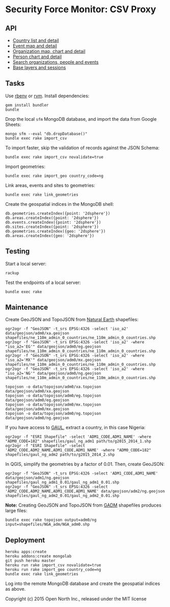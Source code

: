 # Security Force Monitor: CSV Proxy

## API

* [Country list and detail](/docs/countries.md)
* [Event map and detail](/docs/events.md)
* [Organization map, chart and detail](/docs/organizations.md)
* [Person chart and detail](/docs/people.md)
* [Search organizations, people and events](/docs/search.md)
* [Base layers and sessions](/docs/miscellaneous.md)

## Tasks

Use [rbenv](https://github.com/sstephenson/rbenv) or [rvm](https://rvm.io/). Install dependencies:

    gem install bundler
    bundle

Drop the local `sfm` MongoDB database, and import the data from Google Sheets:

    mongo sfm --eval "db.dropDatabase()"
    bundle exec rake import_csv

To import faster, skip the validation of records against the JSON Schema:

    bundle exec rake import_csv novalidate=true

Import geometries:

    bundle exec rake import_geo country_code=ng

Link areas, events and sites to geometries:

    bundle exec rake link_geometries

Create the geospatial indices in the MongoDB shell:

    db.geometries.createIndex({point: '2dsphere'})
    db.areas.createIndex({point: '2dsphere'})
    db.events.createIndex({point: '2dsphere'})
    db.sites.createIndex({point: '2dsphere'})
    db.geometries.createIndex({geo: '2dsphere'})
    db.areas.createIndex({geo: '2dsphere'})

## Testing

Start a local server:

    rackup

Test the endpoints of a local server:

    bundle exec rake

## Maintenance

Create GeoJSON and TopoJSON from [Natural Earth](http://www.naturalearthdata.com/downloads/110m-cultural-vectors/) shapefiles:

    ogr2ogr -f "GeoJSON" -t_srs EPSG:4326 -select 'iso_a2' data/geojson/adm0/xa.geojson shapefiles/ne_110m_admin_0_countries/ne_110m_admin_0_countries.shp
    ogr2ogr -f "GeoJSON" -t_srs EPSG:4326 -select 'iso_a2' -where "iso_a2='EG'" data/geojson/adm0/eg.geojson shapefiles/ne_110m_admin_0_countries/ne_110m_admin_0_countries.shp
    ogr2ogr -f "GeoJSON" -t_srs EPSG:4326 -select 'iso_a2' -where "iso_a2='MX'" data/geojson/adm0/mx.geojson shapefiles/ne_110m_admin_0_countries/ne_110m_admin_0_countries.shp
    ogr2ogr -f "GeoJSON" -t_srs EPSG:4326 -select 'iso_a2' -where "iso_a2='NG'" data/geojson/adm0/ng.geojson shapefiles/ne_110m_admin_0_countries/ne_110m_admin_0_countries.shp

    topojson -o data/topojson/adm0/xa.topojson data/geojson/adm0/xa.geojson
    topojson -o data/topojson/adm0/eg.topojson data/geojson/adm0/eg.geojson
    topojson -o data/topojson/adm0/mx.topojson data/geojson/adm0/mx.geojson
    topojson -o data/topojson/adm0/ng.topojson data/geojson/adm0/ng.geojson

If you have access to [GAUL](http://www.fao.org/geonetwork/srv/en/metadata.show?id=12691), extract a country, in this case Nigeria:

    ogr2ogr -f "ESRI Shapefile" -select 'ADM1_CODE,ADM1_NAME' -where "ADM0_CODE=182" shapefiles/gaul_ng_adm1 path/to/g2015_2014_1.shp
    ogr2ogr -f "ESRI Shapefile" -select 'ADM2_CODE,ADM2_NAME,ADM1_CODE,ADM1_NAME' -where "ADM0_CODE=182" shapefiles/gaul_ng_adm2 path/to/g2015_2014_2.shp

In QGIS, simplify the geometries by a factor of 0.01. Then, create GeoJSON:

    ogr2ogr -f "GeoJSON" -t_srs EPSG:4326 -select 'ADM1_CODE,ADM1_NAME' data/geojson/adm1/ng.geojson shapefiles/gaul_ng_adm1_0.01/gaul_ng_adm1_0.01.shp
    ogr2ogr -f "GeoJSON" -t_srs EPSG:4326 -select 'ADM2_CODE,ADM2_NAME,ADM1_CODE,ADM1_NAME' data/geojson/adm2/ng.geojson shapefiles/gaul_ng_adm2_0.01/gaul_ng_adm2_0.01.shp

**Note:** Creating GeoJSON and TopoJSON from [GADM](http://www.gadm.org/country) shapefiles produces large files:

    bundle exec rake topojson output=adm0/ng input=shapefiles/NGA_adm/NGA_adm0.shp

## Deployment

    heroku apps:create
    heroku addons:create mongolab
    git push heroku master
    heroku run rake import_csv novalidate=true
    heroku run rake import_geo country_code=ng
    bundle exec rake link_geometries

Log into the remote MongoDB database and create the geospatial indices as above.

Copyright (c) 2015 Open North Inc., released under the MIT license
